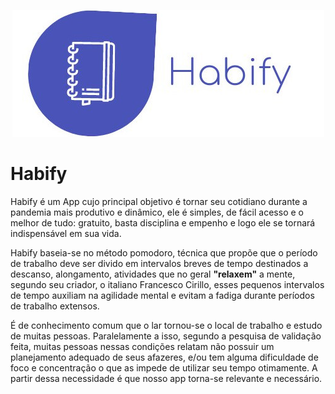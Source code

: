 <p align="center">
    <img src="_media/logo.jpeg"/>
</p>

# Habify

Habify é um App cujo principal objetivo é tornar seu cotidiano durante a pandemia mais produtivo e dinâmico, ele é simples, de fácil acesso e o melhor de tudo: gratuito, basta disciplina e empenho e logo ele se tornará indispensável em sua vida.

Habify baseia-se no método pomodoro, técnica que propõe que o período de trabalho deve ser divido em intervalos breves de tempo destinados a descanso, alongamento, atividades que no geral <b>"relaxem"</b> a mente, segundo seu criador, o italiano Francesco Cirillo, esses pequenos intervalos de tempo auxiliam na agilidade mental e evitam a fadiga durante períodos de trabalho extensos.

É de conhecimento comum que o lar tornou-se o local de trabalho e estudo de muitas pessoas. Paralelamente a isso, segundo a pesquisa de validação feita, muitas pessoas nessas condições relatam não possuir um planejamento adequado de seus afazeres, e/ou tem alguma dificuldade de foco e concentração o que as impede de utilizar seu tempo otimamente. A partir dessa necessidade é que nosso app torna-se relevante e necessário.